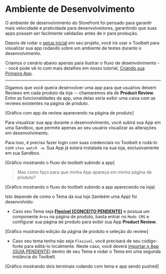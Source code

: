 # Ambiente de Desenvolvimento

O ambiente de desenvolvimento do Storefront foi pensado para garantir mais velocidade e praticidade para desenvolvedores, garantindo que suas apps possam ser facilmente validadas antes de ir para produção.

Depois de rodar o [setup inicial](1-setup-inicial.md) em seu projeto, você irá usar o Toolbelt para visualizar sua app rodando sobre um ambiente de testes durante o desenvolvimento.

Criamos o cenário abaixo apenas para ilustrar o fluxo de desenvolvimento -- você pode vê-lo com mais detalhes em nosso tutorial, [Criando sua Primeira App](3-criando-sua-primeira-app.md).

---

Digamos que você queira desenvolver uma app para que usuários deixem Reviews em cada produto da loja -- chamaremos ela de **Product Review**. Entre as funcionalidades da app, uma delas seria exibir uma caixa com as reviews existentes na página de produto.

[Gráfico com app de review aparecendo na página de produto]

Para visualizar sua app durante o desenvolvimento, você subirá sua App em uma Sandbox, que permite apenas ao seu usuário visualizar as alterações em desenvolvimento.

Para isso, é preciso fazer login com suas credenciais no Toolbelt e rodá-lo com `vtex watch -w`. Sua App já estará instalada na sua loja, exclusivamente em sua Sandbox.

[Gráfico mostrando o fluxo do toolbelt subindo a app]

> Mas como faço para que minha App apareça em minha página de produto?

[Gráfico mostrando o fluxo do toolbelt subindo a app aparecendo na loja]


Isto depende de como o Tema da sua loja (também uma App) foi desenvolvido:

 - Caso seu Tema seja **[Flexível (CONCEITO PENDENTE)](#)** e possua um componente `Área` na página de produto, basta entrar no `Modo CMS` e configurar sua página de produto para exibir sua App **Product Review**.

[Gráfico mostrando edição da página de produto e seleção do review]

 - Caso seu tema tenha não seja `Flexível`, você precisará de seu código-fonte para editá-lo localmente. Neste caso, você deverá [importar o App (GUIA PENDENTE)](#) dentro de seu Tema e rodar o Tema em uma segunda instância do Toolbelt.

[Gráfico mostrando dois terminais rodando com tema e app sendo pushed]
